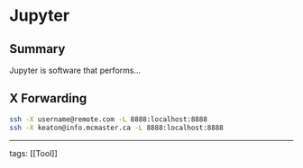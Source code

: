 # Jupyter

## Summary

Jupyter is software that performs...

## X Forwarding

```bash
ssh -X username@remote.com -L 8888:localhost:8888
ssh -X keaton@info.mcmaster.ca -L 8888:localhost:8888
```

---

tags: [[Tool]]